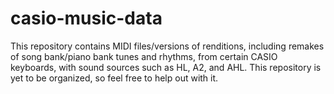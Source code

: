 # casio-music-data
This repository contains MIDI files/versions of renditions, including remakes of song bank/piano bank tunes and rhythms, from certain CASIO keyboards, with sound sources such as HL, A2, and AHL.
This repository is yet to be organized, so feel free to help out with it.
